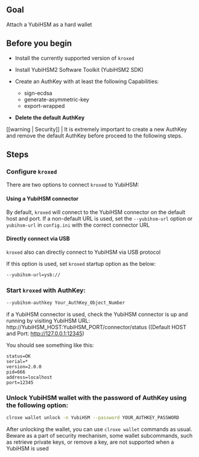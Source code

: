 ## Goal

Attach a YubiHSM as a hard wallet

## Before you begin

* Install the currently supported version of `kroxed`

* Install YubiHSM2 Software Toolkit (YubiHSM2 SDK)

* Create an AuthKey with at least the following Capabilities:

   * sign-ecdsa
   * generate-asymmetric-key
   * export-wrapped

* **Delete the default AuthKey**

[[warning | Security]]
| It is extremely important to create a new AuthKey and remove the default AuthKey before proceed to the following steps.

## Steps

### Configure `kroxed`

   There are two options to connect `kroxed` to YubiHSM:

   #### Using a YubiHSM connector

   By default, `kroxed` will connect to the YubiHSM connector on the default host and port. If a non-default URL is used, set the `--yubihsm-url` option or `yubihsm-url` in `config.ini` with the correct connector URL

   #### Directly connect via USB

   `kroxed` also can directly connect to YubiHSM via USB protocol

   If this option is used, set `kroxed` startup option as the below:

   ```sh
   --yubihsm-url=ysb://
   ```

### Start `kroxed` with AuthKey:

   ```sh
   --yubihsm-authkey Your_AuthKey_Object_Number
   ```

   if a YubiHSM connector is used, check the YubiHSM connector is up and running by visiting YubiHSM URL:
      http://YubiHSM_HOST:YubiHSM_PORT/connector/status ((Default HOST and Port: http://127.0.0.1:12345)

   You should see something like this:

   ```console
   status=OK
   serial=*
   version=2.0.0
   pid=666
   address=localhost
   port=12345
   ```

### Unlock YubiHSM wallet with the password of AuthKey using the following option:

   ```sh
   clroxe wallet unlock -n YubiHSM --password YOUR_AUTHKEY_PASSWORD
   ```

After unlocking the wallet, you can use `clroxe wallet` commands as usual. Beware as a part of security mechanism, some wallet subcommands, such as retrieve private keys, or remove a key, are not supported when a YubiHSM is used